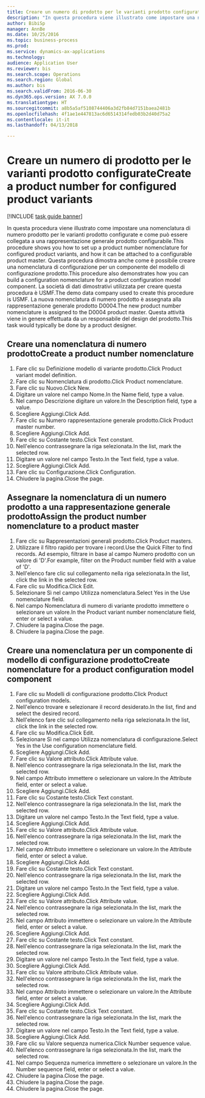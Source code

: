 ```yaml
--- 
title: Creare un numero di prodotto per le varianti prodotto configurate
description: "In questa procedura viene illustrato come impostare una nomenclatura di numero prodotto per le varianti prodotto configurate e come può essere collegata a una rappresentazione generale prodotto configurabile."
author: BibiSp
manager: AnnBe
ms.date: 10/25/2016
ms.topic: business-process
ms.prod: 
ms.service: dynamics-ax-applications
ms.technology: 
audience: Application User
ms.reviewer: bis
ms.search.scope: Operations
ms.search.region: Global
ms.author: bis
ms.search.validFrom: 2016-06-30
ms.dyn365.ops.version: AX 7.0.0
ms.translationtype: HT
ms.sourcegitcommit: a8b5a5af5108744406a3d2fb84d7151baea2481b
ms.openlocfilehash: 4f1ae1e447813ac6d6514314fedb03b2d40d75a2
ms.contentlocale: it-it
ms.lasthandoff: 04/13/2018

---
```

# <a name="create-a-product-number-for-configured-product-variants"></a><span data-ttu-id="5334c-103">Creare un numero di prodotto per le varianti prodotto configurate</span><span class="sxs-lookup"><span data-stu-id="5334c-103">Create a product number for configured product variants</span></span>

[!INCLUDE [task guide banner](../../includes/task-guide-banner.md)]

<span data-ttu-id="5334c-104">In questa procedura viene illustrato come impostare una nomenclatura di numero prodotto per le varianti prodotto configurate e come può essere collegata a una rappresentazione generale prodotto configurabile.</span><span class="sxs-lookup"><span data-stu-id="5334c-104">This procedure shows you how to set up a product number nomenclature for configured product variants, and how it can be attached to a configurable product master.</span></span> <span data-ttu-id="5334c-105">Questa procedura dimostra anche come è possibile creare una nomenclatura di configurazione per un componente del modello di configurazione prodotto.</span><span class="sxs-lookup"><span data-stu-id="5334c-105">This procedure also demonstrates how you can build a configuration nomenclature for a product configuration model component.</span></span> <span data-ttu-id="5334c-106">La società di dati dimostrativi utilizzata per creare questa procedura è USMF.</span><span class="sxs-lookup"><span data-stu-id="5334c-106">The demo data company used to create this procedure is USMF.</span></span> <span data-ttu-id="5334c-107">La nuova nomenclatura di numero prodotto è assegnata alla rappresentazione generale prodotto D0004.</span><span class="sxs-lookup"><span data-stu-id="5334c-107">The new product number nomenclature is assigned to the D0004 product master.</span></span> <span data-ttu-id="5334c-108">Questa attività viene in genere effettuata da un responsabile del design del prodotto.</span><span class="sxs-lookup"><span data-stu-id="5334c-108">This task would typically be done by a product designer.</span></span>


## <a name="create-a-product-number-nomenclature"></a><span data-ttu-id="5334c-109">Creare una nomenclatura di numero prodotto</span><span class="sxs-lookup"><span data-stu-id="5334c-109">Create a product number nomenclature</span></span>
1. <span data-ttu-id="5334c-110">Fare clic su Definizione modello di variante prodotto.</span><span class="sxs-lookup"><span data-stu-id="5334c-110">Click Product variant model definition.</span></span>
2. <span data-ttu-id="5334c-111">Fare clic su Nomenclatura di prodotto.</span><span class="sxs-lookup"><span data-stu-id="5334c-111">Click Product nomenclature.</span></span>
3. <span data-ttu-id="5334c-112">Fare clic su Nuovo.</span><span class="sxs-lookup"><span data-stu-id="5334c-112">Click New.</span></span>
4. <span data-ttu-id="5334c-113">Digitare un valore nel campo Nome.</span><span class="sxs-lookup"><span data-stu-id="5334c-113">In the Name field, type a value.</span></span>
5. <span data-ttu-id="5334c-114">Nel campo Descrizione digitare un valore.</span><span class="sxs-lookup"><span data-stu-id="5334c-114">In the Description field, type a value.</span></span>
6. <span data-ttu-id="5334c-115">Scegliere Aggiungi.</span><span class="sxs-lookup"><span data-stu-id="5334c-115">Click Add.</span></span>
7. <span data-ttu-id="5334c-116">Fare clic su Numero rappresentazione generale prodotto.</span><span class="sxs-lookup"><span data-stu-id="5334c-116">Click Product master number.</span></span>
8. <span data-ttu-id="5334c-117">Scegliere Aggiungi.</span><span class="sxs-lookup"><span data-stu-id="5334c-117">Click Add.</span></span>
9. <span data-ttu-id="5334c-118">Fare clic su Costante testo.</span><span class="sxs-lookup"><span data-stu-id="5334c-118">Click Text constant.</span></span>
10. <span data-ttu-id="5334c-119">Nell'elenco contrassegnare la riga selezionata.</span><span class="sxs-lookup"><span data-stu-id="5334c-119">In the list, mark the selected row.</span></span>
11. <span data-ttu-id="5334c-120">Digitare un valore nel campo Testo.</span><span class="sxs-lookup"><span data-stu-id="5334c-120">In the Text field, type a value.</span></span>
12. <span data-ttu-id="5334c-121">Scegliere Aggiungi.</span><span class="sxs-lookup"><span data-stu-id="5334c-121">Click Add.</span></span>
13. <span data-ttu-id="5334c-122">Fare clic su Configurazione.</span><span class="sxs-lookup"><span data-stu-id="5334c-122">Click Configuration.</span></span>
14. <span data-ttu-id="5334c-123">Chiudere la pagina.</span><span class="sxs-lookup"><span data-stu-id="5334c-123">Close the page.</span></span>

## <a name="assign-the-product-number-nomenclature-to-a-product-master"></a><span data-ttu-id="5334c-124">Assegnare la nomenclatura di un numero prodotto a una rappresentazione generale prodotto</span><span class="sxs-lookup"><span data-stu-id="5334c-124">Assign the product number nomenclature to a product master</span></span>
1. <span data-ttu-id="5334c-125">Fare clic su Rappresentazioni generali prodotto.</span><span class="sxs-lookup"><span data-stu-id="5334c-125">Click Product masters.</span></span>
2. <span data-ttu-id="5334c-126">Utilizzare il filtro rapido per trovare i record.</span><span class="sxs-lookup"><span data-stu-id="5334c-126">Use the Quick Filter to find records.</span></span> <span data-ttu-id="5334c-127">Ad esempio, filtrare in base al campo Numero prodotto con un valore di 'D'.</span><span class="sxs-lookup"><span data-stu-id="5334c-127">For example, filter on the Product number field with a value of 'D'.</span></span>
3. <span data-ttu-id="5334c-128">Nell'elenco fare clic sul collegamento nella riga selezionata.</span><span class="sxs-lookup"><span data-stu-id="5334c-128">In the list, click the link in the selected row.</span></span>
4. <span data-ttu-id="5334c-129">Fare clic su Modifica.</span><span class="sxs-lookup"><span data-stu-id="5334c-129">Click Edit.</span></span>
5. <span data-ttu-id="5334c-130">Selezionare Sì nel campo Utilizza nomenclatura.</span><span class="sxs-lookup"><span data-stu-id="5334c-130">Select Yes in the Use nomenclature field.</span></span>
6. <span data-ttu-id="5334c-131">Nel campo Nomenclatura di numero di variante prodotto immettere o selezionare un valore.</span><span class="sxs-lookup"><span data-stu-id="5334c-131">In the Product variant number nomenclature field, enter or select a value.</span></span>
7. <span data-ttu-id="5334c-132">Chiudere la pagina.</span><span class="sxs-lookup"><span data-stu-id="5334c-132">Close the page.</span></span>
8. <span data-ttu-id="5334c-133">Chiudere la pagina.</span><span class="sxs-lookup"><span data-stu-id="5334c-133">Close the page.</span></span>

## <a name="create-nomenclature-for-a-product-configuration-model-component"></a><span data-ttu-id="5334c-134">Creare una nomenclatura per un componente di modello di configurazione prodotto</span><span class="sxs-lookup"><span data-stu-id="5334c-134">Create nomenclature for a product configuration model component</span></span>
1. <span data-ttu-id="5334c-135">Fare clic su Modelli di configurazione prodotto.</span><span class="sxs-lookup"><span data-stu-id="5334c-135">Click Product configuration models.</span></span>
2. <span data-ttu-id="5334c-136">Nell'elenco trovare e selezionare il record desiderato.</span><span class="sxs-lookup"><span data-stu-id="5334c-136">In the list, find and select the desired record.</span></span>
3. <span data-ttu-id="5334c-137">Nell'elenco fare clic sul collegamento nella riga selezionata.</span><span class="sxs-lookup"><span data-stu-id="5334c-137">In the list, click the link in the selected row.</span></span>
4. <span data-ttu-id="5334c-138">Fare clic su Modifica.</span><span class="sxs-lookup"><span data-stu-id="5334c-138">Click Edit.</span></span>
5. <span data-ttu-id="5334c-139">Selezionare Sì nel campo Utilizza nomenclatura di configurazione.</span><span class="sxs-lookup"><span data-stu-id="5334c-139">Select Yes in the Use configuration nomenclature field.</span></span>
6. <span data-ttu-id="5334c-140">Scegliere Aggiungi.</span><span class="sxs-lookup"><span data-stu-id="5334c-140">Click Add.</span></span>
7. <span data-ttu-id="5334c-141">Fare clic su Valore attributo.</span><span class="sxs-lookup"><span data-stu-id="5334c-141">Click Attribute value.</span></span>
8. <span data-ttu-id="5334c-142">Nell'elenco contrassegnare la riga selezionata.</span><span class="sxs-lookup"><span data-stu-id="5334c-142">In the list, mark the selected row.</span></span>
9. <span data-ttu-id="5334c-143">Nel campo Attributo immettere o selezionare un valore.</span><span class="sxs-lookup"><span data-stu-id="5334c-143">In the Attribute field, enter or select a value.</span></span>
10. <span data-ttu-id="5334c-144">Scegliere Aggiungi.</span><span class="sxs-lookup"><span data-stu-id="5334c-144">Click Add.</span></span>
11. <span data-ttu-id="5334c-145">Fare clic su Costante testo.</span><span class="sxs-lookup"><span data-stu-id="5334c-145">Click Text constant.</span></span>
12. <span data-ttu-id="5334c-146">Nell'elenco contrassegnare la riga selezionata.</span><span class="sxs-lookup"><span data-stu-id="5334c-146">In the list, mark the selected row.</span></span>
13. <span data-ttu-id="5334c-147">Digitare un valore nel campo Testo.</span><span class="sxs-lookup"><span data-stu-id="5334c-147">In the Text field, type a value.</span></span>
14. <span data-ttu-id="5334c-148">Scegliere Aggiungi.</span><span class="sxs-lookup"><span data-stu-id="5334c-148">Click Add.</span></span>
15. <span data-ttu-id="5334c-149">Fare clic su Valore attributo.</span><span class="sxs-lookup"><span data-stu-id="5334c-149">Click Attribute value.</span></span>
16. <span data-ttu-id="5334c-150">Nell'elenco contrassegnare la riga selezionata.</span><span class="sxs-lookup"><span data-stu-id="5334c-150">In the list, mark the selected row.</span></span>
17. <span data-ttu-id="5334c-151">Nel campo Attributo immettere o selezionare un valore.</span><span class="sxs-lookup"><span data-stu-id="5334c-151">In the Attribute field, enter or select a value.</span></span>
18. <span data-ttu-id="5334c-152">Scegliere Aggiungi.</span><span class="sxs-lookup"><span data-stu-id="5334c-152">Click Add.</span></span>
19. <span data-ttu-id="5334c-153">Fare clic su Costante testo.</span><span class="sxs-lookup"><span data-stu-id="5334c-153">Click Text constant.</span></span>
20. <span data-ttu-id="5334c-154">Nell'elenco contrassegnare la riga selezionata.</span><span class="sxs-lookup"><span data-stu-id="5334c-154">In the list, mark the selected row.</span></span>
21. <span data-ttu-id="5334c-155">Digitare un valore nel campo Testo.</span><span class="sxs-lookup"><span data-stu-id="5334c-155">In the Text field, type a value.</span></span>
22. <span data-ttu-id="5334c-156">Scegliere Aggiungi.</span><span class="sxs-lookup"><span data-stu-id="5334c-156">Click Add.</span></span>
23. <span data-ttu-id="5334c-157">Fare clic su Valore attributo.</span><span class="sxs-lookup"><span data-stu-id="5334c-157">Click Attribute value.</span></span>
24. <span data-ttu-id="5334c-158">Nell'elenco contrassegnare la riga selezionata.</span><span class="sxs-lookup"><span data-stu-id="5334c-158">In the list, mark the selected row.</span></span>
25. <span data-ttu-id="5334c-159">Nel campo Attributo immettere o selezionare un valore.</span><span class="sxs-lookup"><span data-stu-id="5334c-159">In the Attribute field, enter or select a value.</span></span>
26. <span data-ttu-id="5334c-160">Scegliere Aggiungi.</span><span class="sxs-lookup"><span data-stu-id="5334c-160">Click Add.</span></span>
27. <span data-ttu-id="5334c-161">Fare clic su Costante testo.</span><span class="sxs-lookup"><span data-stu-id="5334c-161">Click Text constant.</span></span>
28. <span data-ttu-id="5334c-162">Nell'elenco contrassegnare la riga selezionata.</span><span class="sxs-lookup"><span data-stu-id="5334c-162">In the list, mark the selected row.</span></span>
29. <span data-ttu-id="5334c-163">Digitare un valore nel campo Testo.</span><span class="sxs-lookup"><span data-stu-id="5334c-163">In the Text field, type a value.</span></span>
30. <span data-ttu-id="5334c-164">Scegliere Aggiungi.</span><span class="sxs-lookup"><span data-stu-id="5334c-164">Click Add.</span></span>
31. <span data-ttu-id="5334c-165">Fare clic su Valore attributo.</span><span class="sxs-lookup"><span data-stu-id="5334c-165">Click Attribute value.</span></span>
32. <span data-ttu-id="5334c-166">Nell'elenco contrassegnare la riga selezionata.</span><span class="sxs-lookup"><span data-stu-id="5334c-166">In the list, mark the selected row.</span></span>
33. <span data-ttu-id="5334c-167">Nel campo Attributo immettere o selezionare un valore.</span><span class="sxs-lookup"><span data-stu-id="5334c-167">In the Attribute field, enter or select a value.</span></span>
34. <span data-ttu-id="5334c-168">Scegliere Aggiungi.</span><span class="sxs-lookup"><span data-stu-id="5334c-168">Click Add.</span></span>
35. <span data-ttu-id="5334c-169">Fare clic su Costante testo.</span><span class="sxs-lookup"><span data-stu-id="5334c-169">Click Text constant.</span></span>
36. <span data-ttu-id="5334c-170">Nell'elenco contrassegnare la riga selezionata.</span><span class="sxs-lookup"><span data-stu-id="5334c-170">In the list, mark the selected row.</span></span>
37. <span data-ttu-id="5334c-171">Digitare un valore nel campo Testo.</span><span class="sxs-lookup"><span data-stu-id="5334c-171">In the Text field, type a value.</span></span>
38. <span data-ttu-id="5334c-172">Scegliere Aggiungi.</span><span class="sxs-lookup"><span data-stu-id="5334c-172">Click Add.</span></span>
39. <span data-ttu-id="5334c-173">Fare clic su Valore sequenza numerica.</span><span class="sxs-lookup"><span data-stu-id="5334c-173">Click Number sequence value.</span></span>
40. <span data-ttu-id="5334c-174">Nell'elenco contrassegnare la riga selezionata.</span><span class="sxs-lookup"><span data-stu-id="5334c-174">In the list, mark the selected row.</span></span>
41. <span data-ttu-id="5334c-175">Nel campo Sequenza numerica immettere o selezionare un valore.</span><span class="sxs-lookup"><span data-stu-id="5334c-175">In the Number sequence field, enter or select a value.</span></span>
42. <span data-ttu-id="5334c-176">Chiudere la pagina.</span><span class="sxs-lookup"><span data-stu-id="5334c-176">Close the page.</span></span>
43. <span data-ttu-id="5334c-177">Chiudere la pagina.</span><span class="sxs-lookup"><span data-stu-id="5334c-177">Close the page.</span></span>
44. <span data-ttu-id="5334c-178">Chiudere la pagina.</span><span class="sxs-lookup"><span data-stu-id="5334c-178">Close the page.</span></span>


